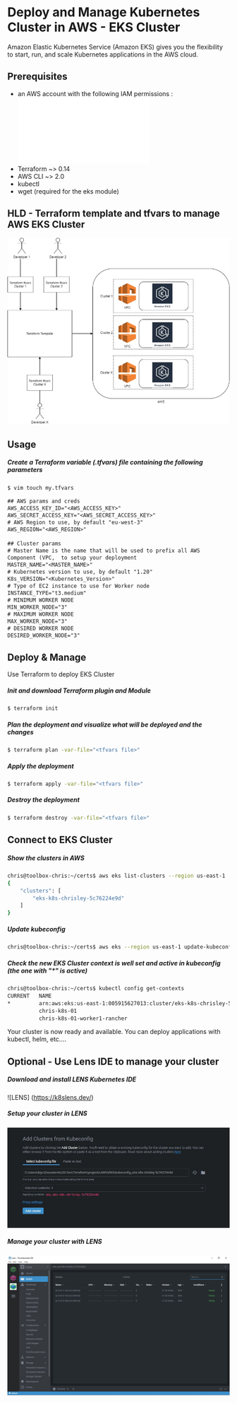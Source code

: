 # Deploy and Manage Kubernetes Cluster in AWS - EKS Cluster

Amazon Elastic Kubernetes Service (Amazon EKS) gives you the flexibility to start, run, and scale Kubernetes applications in the AWS cloud.

## Prerequisites

- an AWS account with the following IAM permissions : ![AWS Policies for EKS Management](policies/iam_eks_policies.json) 
- Terraform ~> 0.14
- AWS CLI ~> 2.0
- kubectl
- wget (required for the eks module)


## HLD - Terraform template and tfvars to manage AWS EKS Cluster
![HLD TF EKS](Documents/HLD.jpg)


## Usage

##### Create a Terraform variable (.tfvars) file containing the following parameters

```bash
$ vim touch my.tfvars
```

```config
## AWS params and creds
AWS_ACCESS_KEY_ID="<AWS_ACCESS_KEY>"
AWS_SECRET_ACCESS_KEY="<AWS_SECRET_ACCESS_KEY>"
# AWS Region to use, by default "eu-west-3"
AWS_REGION="<AWS_REGION>"

## Cluster params
# Master Name is the name that will be used to prefix all AWS Component (VPC,  to setup your deployment
MASTER_NAME="<MASTER_NAME>"
# Kubernetes version to use, by default "1.20"
K8s_VERSION="<Kubernetes_Version>"
# Type of EC2 instance to use for Worker node
INSTANCE_TYPE="t3.medium"
# MINIMUM WORKER NODE
MIN_WORKER_NODE="3"
# MAXIMUM WORKER NODE
MAX_WORKER_NODE="3"
# DESIRED WORKER NODE
DESIRED_WORKER_NODE="3"
```

## Deploy & Manage

Use Terraform to deploy EKS Cluster

##### Init and download Terraform plugin and Module

```bash
$ terraform init
```

##### Plan the deployment and visualize what will be deployed and the changes
```bash
$ terraform plan -var-file="<tfvars file>"
```

##### Apply the deployment
```bash
$ terraform apply -var-file="<tfvars file>"
```

##### Destroy the deployment
```bash
$ terraform destroy -var-file="<tfvars file>"
```


## Connect to EKS Cluster
##### Show the clusters in AWS

```bash
chris@toolbox-chris:~/certs$ aws eks list-clusters --region us-east-1
{
    "clusters": [
        "eks-k8s-chrisley-5c76224e9d"
    ]
}
```

##### Update kubeconfig

```bash
chris@toolbox-chris:~/certs$ aws eks --region us-east-1 update-kubeconfig --name eks-k8s-chrisley-5c76224e9d
```

##### Check the new EKS Cluster context is well set and active in kubeconfig (the one with "*" is active)

```bash
chris@toolbox-chris:~/certs$ kubectl config get-contexts
CURRENT   NAME                                                                     CLUSTER                                                                  AUTHINFO                                                                 NAMESPACE
*         arn:aws:eks:us-east-1:005915627013:cluster/eks-k8s-chrisley-5c76224e9d   arn:aws:eks:us-east-1:005915627013:cluster/eks-k8s-chrisley-5c76224e9d   arn:aws:eks:us-east-1:005915627013:cluster/eks-k8s-chrisley-5c76224e9d
          chris-k8s-01                                                             chris-k8s-01                                                             chris-k8s-01
          chris-k8s-01-worker1-rancher                                             chris-k8s-01-worker1-rancher                                             chris-k8s-01

```


Your cluster is now ready and available. 
You can deploy applications with kubectl, helm, etc....

## Optional - Use Lens IDE to manage your cluster

##### Download and install LENS Kubernetes IDE
![LENS] (https://k8slens.dev/)

##### Setup your cluster in LENS
![LENS-SETUP](Documents/Lens_Setup_New_Cluster.JPG)

##### Manage your cluster with LENS
![LENS-MANAGE](Documents/Lens.JPG)

